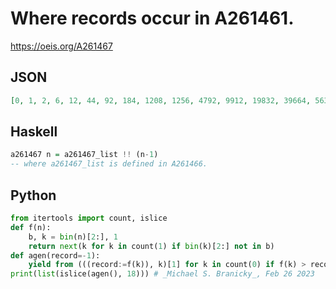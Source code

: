 # Where records occur in A261461\.
https://oeis.org/A261467
## JSON
```JSON
[0, 1, 2, 6, 12, 44, 92, 184, 1208, 1256, 4792, 9912, 19832, 39664, 563952, 576464, 4496112, 4499184, 17996528, 17997488, 143972080, 145057520, 145070832, 294967024, 589944560, 1179889136, 2359778272, 71079255008, 72019201952]
```
## Haskell
```Haskell
a261467 n = a261467_list !! (n-1)
-- where a261467_list is defined in A261466.
```
## Python
```Python
from itertools import count, islice
def f(n):
    b, k = bin(n)[2:], 1
    return next(k for k in count(1) if bin(k)[2:] not in b)
def agen(record=-1):
    yield from (((record:=f(k)), k)[1] for k in count(0) if f(k) > record)
print(list(islice(agen(), 18))) # _Michael S. Branicky_, Feb 26 2023
```
